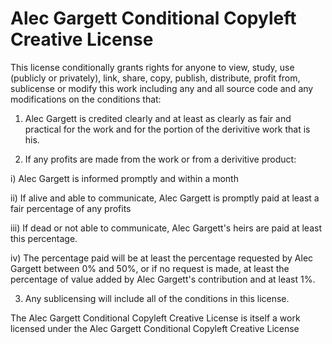# Alec Gargett Conditional Copyleft Creative License
 
This license conditionally grants rights for anyone to view, study, use (publicly or privately), link, share, copy, publish, distribute, profit from, sublicense or modify this work including any and all source code and any modifications on the conditions that:

1) Alec Gargett is credited clearly and at least as clearly as fair and practical for the work and for the portion of the derivitive work that is his.

2) If any profits are made from the work or from a derivitive product:

i) Alec Gargett is informed promptly and within a month

ii) If alive and able to communicate, Alec Gargett is promptly paid at least a fair percentage of any profits

iii) If dead or not able to communicate, Alec Gargett's heirs are paid at least this percentage.

iv) The percentage paid will be at least the percentage requested by Alec Gargett between 0% and 50%, or if no request is made, at least the percentage of value added by Alec Gargett's contribution and at least 1%.

3) Any sublicensing will include all of the conditions in this license.

The Alec Gargett Conditional Copyleft Creative License is itself a work licensed under the Alec Gargett Conditional Copyleft Creative License